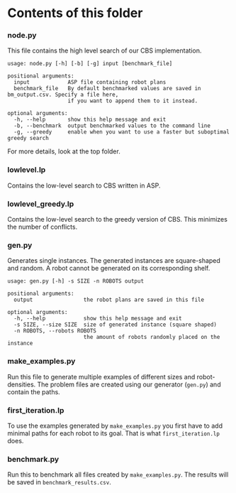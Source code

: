 # Contents of this folder

### node.py
This file contains the high level search of our CBS implementation.
```
usage: node.py [-h] [-b] [-g] input [benchmark_file]

positional arguments:
  input            ASP file containing robot plans
  benchmark_file   By default benchmarked values are saved in bm_output.csv. Specify a file here,
                   if you want to append them to it instead.

optional arguments:
  -h, --help       show this help message and exit
  -b, --benchmark  output benchmarked values to the command line
  -g, --greedy     enable when you want to use a faster but suboptimal greedy search

```
For more details, look at the top folder.

### lowlevel.lp
Contains the low-level search to CBS written in ASP.

### lowlevel_greedy.lp
Contains the low-level search to the greedy version of CBS. This minimizes the number of conflicts.

### gen.py
Generates single instances. The generated instances are square-shaped and random. A robot cannot be generated on its corresponding shelf.
```
usage: gen.py [-h] -s SIZE -n ROBOTS output

positional arguments:
  output                the robot plans are saved in this file

optional arguments:
  -h, --help            show this help message and exit
  -s SIZE, --size SIZE  size of generated instance (square shaped)
  -n ROBOTS, --robots ROBOTS
                        the amount of robots randomly placed on the instance
```

### make_examples.py
Run this file to generate multiple examples of different sizes and robot-densities. The problem files are created using our generator (`gen.py`) and contain the paths. 

### first_iteration.lp
To use the examples generated by `make_examples.py` you first have to add minimal paths for each robot to its goal. That is what `first_iteration.lp` does.

### benchmark.py
Run this to benchmark all files created by `make_examples.py`. The results will be saved in `benchmark_results.csv`.
